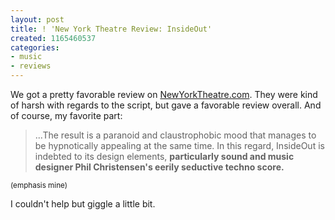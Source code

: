 ```yaml
---
layout: post
title: ! 'New York Theatre Review: InsideOut'
created: 1165460537
categories:
- music
- reviews
---
```

<p>We got a pretty favorable review on <a href="http://www.nytheatre.com/nytheatre/archweb/arch2006_10.htm#236">NewYorkTheatre.com</a>. They were kind of harsh with regards to the script, but gave a favorable review overall. And of course, my favorite part:</p>

<blockquote>
<p>...The result is a paranoid and claustrophobic mood that manages to be hypnotically appealing at the same time. In this regard, InsideOut is indebted to its design elements, <b>particularly sound and music designer Phil Christensen's eerily seductive techno score.</b></p>
</blockquote>
<small>(emphasis mine)</small>

<p>I couldn't help but giggle a little bit.</p>
